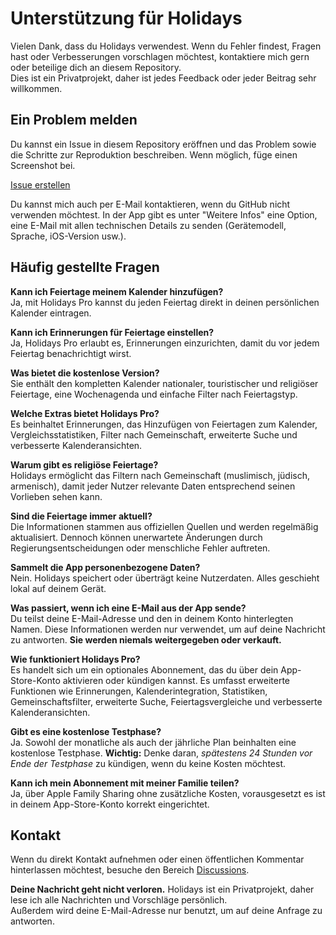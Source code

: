 # Unterstützung für Holidays  
  
Vielen Dank, dass du Holidays verwendest. Wenn du Fehler findest, Fragen hast oder Verbesserungen vorschlagen möchtest, kontaktiere mich gern oder beteilige dich an diesem Repository.  
Dies ist ein Privatprojekt, daher ist jedes Feedback oder jeder Beitrag sehr willkommen.  
  
## Ein Problem melden  
  
Du kannst ein Issue in diesem Repository eröffnen und das Problem sowie die Schritte zur Reproduktion beschreiben. Wenn möglich, füge einen Screenshot bei.  
  
[Issue erstellen](https://github.com/lucasditomase/feriados/issues/new?title=Problem%20mit%20Holidays%20App&body=Beschreibe%20das%20Problem%2C%20das%20du%20festgestellt%20hast%3A%0A%0A-%20Gerät%3A%20%0A-%20iOS-Version%3A%20%0A-%20App-Version%3A%20%0A-%20Schritte%20zur%20Reproduktion%3A%0A%0A(Optional)%20Füge%20einen%20Screenshot%20oder%20eine%20Aufnahme%20hinzu%2C%20wenn%20möglich.)  
  
Du kannst mich auch per E-Mail kontaktieren, wenn du GitHub nicht verwenden möchtest. In der App gibt es unter "Weitere Infos" eine Option, eine E-Mail mit allen technischen Details zu senden (Gerätemodell, Sprache, iOS-Version usw.).  
  
## Häufig gestellte Fragen  
  
**Kann ich Feiertage meinem Kalender hinzufügen?**  
Ja, mit Holidays Pro kannst du jeden Feiertag direkt in deinen persönlichen Kalender eintragen.  
  
**Kann ich Erinnerungen für Feiertage einstellen?**  
Ja, Holidays Pro erlaubt es, Erinnerungen einzurichten, damit du vor jedem Feiertag benachrichtigt wirst.  
  
**Was bietet die kostenlose Version?**  
Sie enthält den kompletten Kalender nationaler, touristischer und religiöser Feiertage, eine Wochenagenda und einfache Filter nach Feiertagstyp.  
  
**Welche Extras bietet Holidays Pro?**  
Es beinhaltet Erinnerungen, das Hinzufügen von Feiertagen zum Kalender, Vergleichsstatistiken, Filter nach Gemeinschaft, erweiterte Suche und verbesserte Kalenderansichten.  
  
**Warum gibt es religiöse Feiertage?**  
Holidays ermöglicht das Filtern nach Gemeinschaft (muslimisch, jüdisch, armenisch), damit jeder Nutzer relevante Daten entsprechend seinen Vorlieben sehen kann.  
  
**Sind die Feiertage immer aktuell?**  
Die Informationen stammen aus offiziellen Quellen und werden regelmäßig aktualisiert. Dennoch können unerwartete Änderungen durch Regierungsentscheidungen oder menschliche Fehler auftreten.  
  
**Sammelt die App personenbezogene Daten?**  
Nein. Holidays speichert oder überträgt keine Nutzerdaten. Alles geschieht lokal auf deinem Gerät.  
  
**Was passiert, wenn ich eine E-Mail aus der App sende?**  
Du teilst deine E-Mail-Adresse und den in deinem Konto hinterlegten Namen. Diese Informationen werden nur verwendet, um auf deine Nachricht zu antworten. **Sie werden niemals weitergegeben oder verkauft.**  
  
**Wie funktioniert Holidays Pro?**  
Es handelt sich um ein optionales Abonnement, das du über dein App-Store-Konto aktivieren oder kündigen kannst. Es umfasst erweiterte Funktionen wie Erinnerungen, Kalenderintegration, Statistiken, Gemeinschaftsfilter, erweiterte Suche, Feiertagsvergleiche und verbesserte Kalenderansichten.  
  
**Gibt es eine kostenlose Testphase?**  
Ja. Sowohl der monatliche als auch der jährliche Plan beinhalten eine kostenlose Testphase. **Wichtig:** Denke daran, *spätestens 24 Stunden vor Ende der Testphase* zu kündigen, wenn du keine Kosten möchtest.  
  
**Kann ich mein Abonnement mit meiner Familie teilen?**  
Ja, über Apple Family Sharing ohne zusätzliche Kosten, vorausgesetzt es ist in deinem App-Store-Konto korrekt eingerichtet.  
  
## Kontakt  
  
Wenn du direkt Kontakt aufnehmen oder einen öffentlichen Kommentar hinterlassen möchtest, besuche den Bereich [Discussions](https://github.com/lucasditomase/feriados/discussions).  
  
**Deine Nachricht geht nicht verloren.** Holidays ist ein Privatprojekt, daher lese ich alle Nachrichten und Vorschläge persönlich.  
Außerdem wird deine E-Mail-Adresse nur benutzt, um auf deine Anfrage zu antworten.  
